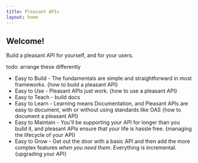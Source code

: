 ```yaml
---
title: Pleasant APIs
layout: home
---
```


## Welcome!

Build a pleasant API for yourself, and for your users.

todo: arrange these differently
- Easy to Build - The fundamentals are simple and straightforward in most frameworks. {how to build a pleasant API}
- Easy to Use - Pleasant APIs just work. {how to use a pleasant API}
- Easy to Teach - build docs
- Easy to Learn - Learning means Documentation, and Pleasant APIs are easy to document, with or without using standards like OAS {how to document a pleasant API}
- Easy to Maintain - You'll be supporting your API for longer than you build it, and pleasant APIs ensure that your life is hassle free. {managing the lifecycle of your API}
- Easy to Grow - Get out the door with a basic API and then add the more complex features *when you need them*. Everything is incremental. {upgrading your API}